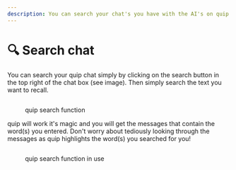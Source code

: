 ```yaml
---
description: You can search your chat's you have with the AI's on quip.
---
```


# 🔍 Search chat

You can search your quip chat simply by clicking on the search button in the top right of the chat box (see image). Then simply search the text you want to recall.

<figure><img src="../.gitbook/assets/Screenshot 2025-05-06 at 11.28.53 am.png" alt=""><figcaption><p>quip search function</p></figcaption></figure>

quip will work it's magic and you will get the messages that contain the word(s) you entered. Don't worry about tediously looking through the messages as quip highlights the word(s) you searched for you!

<figure><img src="../.gitbook/assets/Screenshot 2025-05-06 at 11.32.53 am.png" alt=""><figcaption><p>quip search function in use</p></figcaption></figure>

